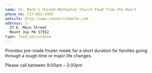 ```yaml
---
name: St. Mark’s United Methodist Church Food from the Heart
phone_no: 717-653-5493
website: http://www.connectstmarks.com
address: |-
  37 E. Main Street
  Mount Joy PA 17552
type: food_assistance
---
```

Provides pre-made frozen meals for a short duration for families going through a tough time or major life changes. 

Please call between 9:00am – 2:00pm